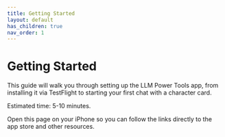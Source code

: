 ```yaml
---
title: Getting Started
layout: default
has_children: true
nav_order: 1
---
```


# Getting Started

This guide will walk you through setting up the LLM Power Tools app, from installing it via TestFlight to starting your first chat with a character card.

Estimated time: 5-10 minutes.

Open this page on your iPhone so you can follow the links directly to the app store and other resources.
